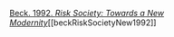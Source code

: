 [Beck. 1992. *Risk Society: Towards a New Modernity*](zotero://select/items/1_NW85MF9F)[[beckRiskSocietyNew1992]]